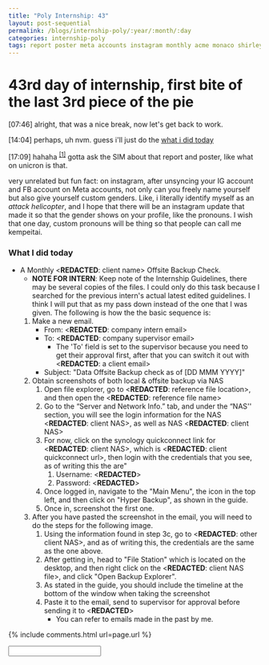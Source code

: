 ```yaml
---
title: "Poly Internship: 43"
layout: post-sequential
permalink: /blogs/internship-poly/:year/:month/:day
categories: internship-poly
tags: report poster meta accounts instagram monthly acme monaco shirley penis
---
```

# 43rd day of internship, first bite of the last 3rd piece of the pie

<span class="timestamp">[07:46]</span> alright, that was a nice break, now let's get back to work.

<span class="timestamp">[14:04]</span> perhaps, uh nvm. guess i'll just do the [what i did today](#what-i-did-today)

<span class="timestamp">[17:09]</span> hahaha <sup><a href="#1">[1]</a></sup> gotta ask the SIM about that report and poster, like what on unicron is that.

very unrelated but fun fact: on instagram, after unsyncing your IG account and FB account on Meta accounts, not only can you freely name yourself but also give yourself custom genders. Like, i literally identify myself as an _attack helicopter_, and I hope that there will be an instagram update that made it so that the gender shows on your profile, like the pronouns. I wish that one day, custom pronouns will be thing so that people can call me kempeitai.

### What I did today
* A Monthly <span class="disable-selection" ondblclick="this.innerHTML='ACME Monaco'">&lt;<b>REDACTED</b>: client name&gt;</span> Offsite Backup Check.
    * **NOTE FOR INTERN**: Keep note of the Internship Guidelines, there may be several copies of the files. I could only do this task because I searched for the previous intern's actual latest edited guidelines. I think I will put that as my pass down instead of the one that I was given. The following is how the the basic sequence is:
    1. Make a new email.
        * From: <span class="disable-selection" ondblclick="this.innerHTML='ia@infospace.com.sg'">&lt;<b>REDACTED</b>: company intern email&gt;</span>
        * To: <span class="disable-selection" ondblclick="this.innerHTML='alan@infospace.com.sg'">&lt;<b>REDACTED</b>: company supervisor email&gt;</span>
            * The 'To' field is set to the supervisor because you need to get their approval first, after that you can switch it out with <span class="disable-selection" ondblclick="this.innerHTML='shirley.lee@acmemonaco.com'">&lt;<b>REDACTED</b>: a client email&gt;</span>
        * Subject: "Data Offsite Backup check as of [DD MMM YYYY]"
    1. Obtain screenshots of both local & offsite backup via NAS
        1. Open file explorer, go to <span class="disable-selection" ondblclick="this.innerHTML='C:\\Users\\User\\Dropbox\\InfoSpace Common\\clients\\ACME Monaco'">&lt;<b>REDACTED</b>: reference file location&gt;</span>, and then open the <span class="disable-selection" ondblclick="this.innerHTML='ACME Monaco IT info.xlsx'">&lt;<b>REDACTED</b>: reference file name&gt;</span>
        1. Go to the “Server and Network Info.” tab, and under the “NAS'' section, you will see the login information for the NAS <span class="disable-selection" ondblclick="this.innerHTML='AMANAS'">&lt;<b>REDACTED</b>: client NAS&gt;</span>, as well as NAS <span class="disable-selection" ondblclick="this.innerHTML='AMANAOFFSITE'">&lt;<b>REDACTED</b>: client NAS&gt;</span>
        1. For now, click on the synology quickconnect link for <span class="disable-selection" ondblclick="this.innerHTML='AMANAS'">&lt;<b>REDACTED</b>: client NAS&gt;</span>, which is <span class="disable-selection" ondblclick="this.innerHTML='https://quickconnect.to/acmemonaco'">&lt;<b>REDACTED</b>: client quickconnect url&gt;</span>, then login with the credentials that you see, as of writing this the are"
            1. Username: <span class="disable-selection" ondblclick="this.innerHTML='infospace'">&lt;<b>REDACTED</b>&gt;</span>
            1. Password: <span class="disable-selection" ondblclick="this.innerHTML=';J@Q&V'">&lt;<b>REDACTED</b>&gt;</span>
        1. Once logged in, navigate to the "Main Menu", the icon in the top left, and then click on "Hyper Backup", as shown in the guide.
        1. Once in, screenshot the first one. 
    1. After you have pasted the screenshot in the email, you will need to do the steps for the following image.
        1. Using the information found in step 3c, go to <span class="disable-selection" ondblclick="this.innerHTML='https://quickconnect.to/acmemonacooffsite'">&lt;<b>REDACTED</b>: other client NAS&gt;</span>, and as of writing this, the credentials are the same as the one above.
        1. After getting in, head to "File Station" which is located on the desktop, and then right click on the <span class="disable-selection" ondblclick="this.innerHTML='AMANAS_1.hbk'">&lt;<b>REDACTED</b>: client NAS file&gt;</span>, and click "Open Backup Explorer".
        1. As stated in the guide, you should include the timeline at the bottom of the window when taking the screenshot
        1. Paste it to the email, send to supervisor for approval before sending it to <span class="disable-selection" ondblclick="this.innerHTML='Shirley'">&lt;<b>REDACTED</b>&gt;</span>
            * You can refer to emails made in the past by me.


{% include comments.html url=page.url %}

<input id="password-input" type="password" class="text-secret" onkeyup="unlock()" autocomplete="off">

<span class="disable-selection" id="truth" style="display:none;"><sup id="1">[1]</sup> HG has been united, and everyone is coming to ONE HOUSE!! Also, isn't as far from home as 2 weeks ago. Love it, absolutely love it. Besides that, I really love to see my cell group at once again, even though i literally saw them 2 days ago for DOC lol. <br><br>Speaking about people, I think I could take this day if there are certain attributes that correlates with my ASD found in any of the relationships I have with these people. Perhaps I would be able to identify further stims that I have when with people. One stim that I notice that I have is stretching my thumb base, and moving my nose cartilage! Someday I should get a kaleidoscope, that would be a great birthday present actually.</span>
